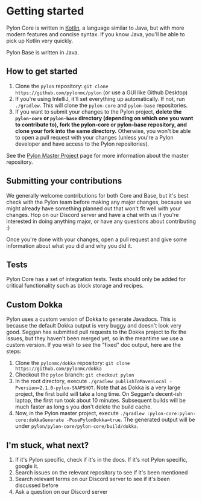 # Getting started

Pylon Core is written in [Kotlin](https://kotlinlang.org/), a language similar to Java, but with more modern features and concise syntax. If you know Java, you'll be able to pick up Kotlin very quickly.

Pylon Base is written in Java.

## How to get started

1. Clone the `pylon` repository: `git clone https://github.com/pylonmc/pylon` (or use a GUI like Github Desktop)
2. If you're using IntelliJ, it'll set everything up automatically. If not, run `./gradlew`. This will clone the `pylon-core` and `pylon-base` repositories.
3. If you want to submit your changes to the Pylon project, **delete the `pylon-core` or `pylon-base` directory (depending on which one you want to contribute to), fork the pylon-core or pylon-base repository, and clone your fork into the same directory.** Otherwise, you won't be able to open a pull request with your changes (unless you're a Pylon developer and have access to the Pylon repositories).

See the [Pylon Master Project](./master-project) page for more information about the master repository.

## Submitting your contributions

We generally welcome contributions for both Core and Base, but it's best check with the Pylon team before making any major changes, because we might already have something planned out that won't fit well with your changes. Hop on our Discord server and have a chat with us if you're interested in doing anything major, or have any questions about contributing :)

Once you're done with your changes, open a pull request and give some information about what you did and why you did it.

## Tests

Pylon Core has a set of integration tests. Tests should only be added for critical functionality such as block storage and recipes.

## Custom Dokka

Pylon uses a custom version of Dokka to generate Javadocs. This is because the default Dokka output is very buggy and doesn't look very good. Seggan has submitted pull requests to the Dokka project to fix the issues, but they haven't been merged yet, so in the meantime we use a custom version. If you wish to see the "fixed" doc output, here are the steps:

1. Clone the `pylonmc/dokka` repository: `git clone https://github.com/pylonmc/dokka`
2. Checkout the `pylon` branch: `git checkout pylon`
3. In the root directory, execute `./gradlew publishToMavenLocal -Pversion=2.1.0-pylon-SNAPSHOT`. Note that as Dokka is a very large project, the first build will take a long time. On Seggan's decent-ish laptop, the first run took about 10 minutes. Subsequent builds will be much faster as long s you don't delete the build cache.
4. Now, in the Pylon master project, execute `./gradlew :pylon-core:pylon-core:dokkaGenerate -PusePylonDokka=true`. The generated output will be under `pylon/pylon-core/pylon-core/build/dokka`.

## I'm stuck, what next?

1. If it's Pylon specific, check if it's in the docs. If it's not Pylon specific, google it.
2. Search issues on the relevant repository to see if it's been mentioned
3. Search relevant terms on our Discord server to see if it's been discussed before
4. Ask a question on our Discord server


[comment]: <> (TODO make this easier to comprehend, maybe add screenshots etc, less experienced users will have no idea what the fuck is going on from these instructions)

